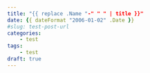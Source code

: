 ```yaml
---
title: "{{ replace .Name "-" " " | title }}"
date: {{ dateFormat "2006-01-02" .Date }}
#slug: test-post-url
categories:
    - test
tags:
    - test
draft: true
---
```


